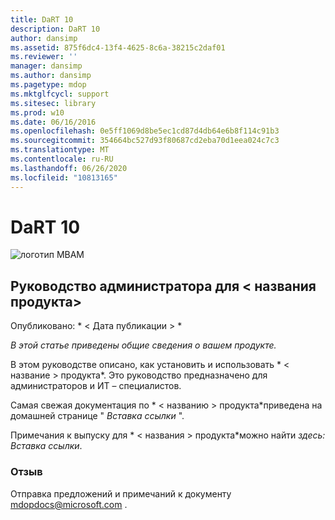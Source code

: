 ```yaml
---
title: DaRT 10
description: DaRT 10
author: dansimp
ms.assetid: 875f6dc4-13f4-4625-8c6a-38215c2daf01
ms.reviewer: ''
manager: dansimp
ms.author: dansimp
ms.pagetype: mdop
ms.mktglfcycl: support
ms.sitesec: library
ms.prod: w10
ms.date: 06/16/2016
ms.openlocfilehash: 0e5ff1069d8be5ec1cd87d4db64e6b8f114c91b3
ms.sourcegitcommit: 354664bc527d93f80687cd2eba70d1eea024c7c3
ms.translationtype: MT
ms.contentlocale: ru-RU
ms.lasthandoff: 06/26/2020
ms.locfileid: "10813165"
---
```

# DaRT 10


![логотип MBAM](images/mbam-logo-sm.gif)

## <a href="" id="administrator-s-guide-for--product-name-"></a>Руководство администратора для &lt; названия продукта&gt;


Опубликовано: * &lt; Дата публикации &gt; *

*В этой статье приведены общие сведения о вашем продукте.*

В этом руководстве описано, как установить и использовать * &lt; название &gt; продукта*. Это руководство предназначено для администраторов и ИТ – специалистов.

Самая свежая документация по * &lt; названию &gt; продукта*приведена на домашней странице " *Вставка ссылки* ".

Примечания к выпуску для * &lt; названия &gt; продукта*можно найти *здесь: Вставка ссылки*.

### Отзыв

Отправка предложений и примечаний к документу <mdopdocs@microsoft.com> .

 

 





